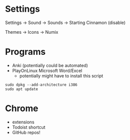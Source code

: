 # Settings

Settings -> Sound -> Sounds -> Starting Cinnamon (disable)

Themes -> Icons -> Numix

# Programs
* Anki (potentially could be automated)
* PlayOnLinux Microsoft Word/Excel
	* potentially might have to install this script
```
sudo dpkg --add-architecture i386
sudo apt update
```

# Chrome
* extensions
* Todoist shortcut
* GitHub repos!
